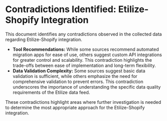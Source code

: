 # Contradictions Identified: Etilize-Shopify Integration

This document identifies any contradictions observed in the collected data regarding Etilize-Shopify integration.

*   **Tool Recommendations:** While some sources recommend automated migration apps for ease of use, others suggest custom API integrations for greater control and scalability. This contradiction highlights the trade-offs between ease of implementation and long-term flexibility.
*   **Data Validation Complexity:** Some sources suggest basic data validation is sufficient, while others emphasize the need for comprehensive validation to prevent errors. This contradiction underscores the importance of understanding the specific data quality requirements of the Etilize data feed.

These contradictions highlight areas where further investigation is needed to determine the most appropriate approach for the Etilize-Shopify integration.